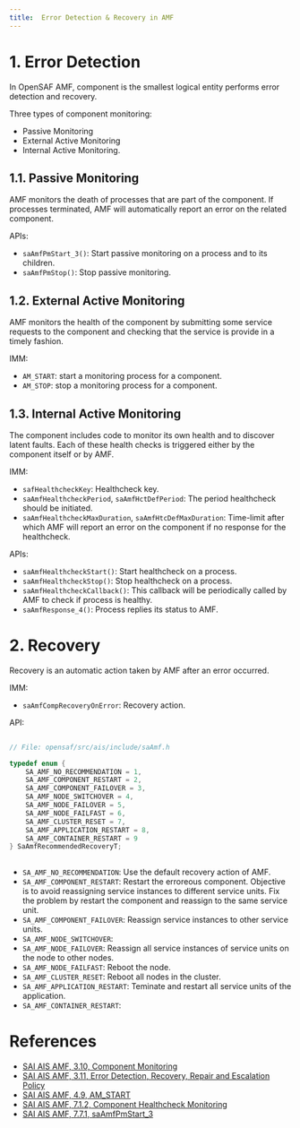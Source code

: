 ```yaml
---
title:  Error Detection & Recovery in AMF
---
```


# 1. Error Detection
In OpenSAF AMF, component is the smallest logical entity performs error detection and recovery.

Three types of component monitoring:

- Passive Monitoring
- External Active Monitoring
- Internal Active Monitoring.


## 1.1. Passive Monitoring
AMF monitors the death of processes that are part of the component. If processes terminated, AMF will automatically report an error on the related component.

APIs:

- `saAmfPmStart_3()`: Start passive monitoring on a process and to its children.
- `saAmfPmStop()`: Stop passive monitoring.


## 1.2. External Active Monitoring
AMF monitors the health of the component by submitting some service requests to the component and checking that the service is provide in a timely fashion.

IMM:

- `AM_START`: start a monitoring process for a component.
- `AM_STOP`: stop a monitoring process for a component.

## 1.3. Internal Active Monitoring
The component includes code to monitor its own health and to discover latent faults. Each of these health checks is triggered either by the component itself or by AMF.

IMM:

- `safHealthcheckKey`: Healthcheck key.
- `saAmfHealthcheckPeriod`, `saAmfHctDefPeriod`: The period healthcheck should be initiated.
- `saAmfHealthcheckMaxDuration`, `saAmfHtcDefMaxDuration`: Time-limit after which AMF will report an error on the component if no response for the healthcheck.

APIs:

- `saAmfHealthcheckStart()`: Start healthcheck on a process.
- `saAmfHealthcheckStop()`: Stop healthcheck on a process.
- `saAmfHealthcheckCallback()`: This callback will be periodically called by AMF to check if process is healthy.
- `saAmfResponse_4()`: Process replies its status to AMF.


# 2. Recovery
Recovery is an automatic action taken by AMF after an error occurred.

IMM:

- `saAmfCompRecoveryOnError`: Recovery action.

API:
```c
  
// File: opensaf/src/ais/include/saAmf.h

typedef enum {
    SA_AMF_NO_RECOMMENDATION = 1,
    SA_AMF_COMPONENT_RESTART = 2,
    SA_AMF_COMPONENT_FAILOVER = 3,
    SA_AMF_NODE_SWITCHOVER = 4,
    SA_AMF_NODE_FAILOVER = 5,
    SA_AMF_NODE_FAILFAST = 6,
    SA_AMF_CLUSTER_RESET = 7,
    SA_AMF_APPLICATION_RESTART = 8,
    SA_AMF_CONTAINER_RESTART = 9
} SaAmfRecommendedRecoveryT;
  
```

- `SA_AMF_NO_RECOMMENDATION`:     Use the default recovery action of AMF.
- `SA_AMF_COMPONENT_RESTART`:     Restart the erroreous component. Objective is to avoid reassigning service instances to different service units. Fix the problem by restart the component and reassign to the same service unit.
- `SA_AMF_COMPONENT_FAILOVER`:    Reassign service instances to other service units.
- `SA_AMF_NODE_SWITCHOVER`:       
- `SA_AMF_NODE_FAILOVER`:         Reassign all service instances of service units on the node to other nodes.
- `SA_AMF_NODE_FAILFAST`:         Reboot the node.
- `SA_AMF_CLUSTER_RESET`:         Reboot all nodes in the cluster.
- `SA_AMF_APPLICATION_RESTART`:   Teminate and restart all service units of the application.
- `SA_AMF_CONTAINER_RESTART`:     


# References
- [SAI AIS AMF, 3.10, Component Monitoring](https://opensaf.sourceforge.io/SAI-AIS-AMF-B.04.01.AL.pdf)
- [SAI AIS AMF, 3.11, Error Detection, Recovery, Repair and Escalation Policy](https://opensaf.sourceforge.io/SAI-AIS-AMF-B.04.01.AL.pdf)
- [SAI AIS AMF, 4.9, AM_START](https://opensaf.sourceforge.io/SAI-AIS-AMF-B.04.01.AL.pdf)
- [SAI AIS AMF, 7.1.2, Component Healthcheck Monitoring](https://opensaf.sourceforge.io/SAI-AIS-AMF-B.04.01.AL.pdf)
- [SAI AIS AMF, 7.7.1, saAmfPmStart_3](https://opensaf.sourceforge.io/SAI-AIS-AMF-B.04.01.AL.pdf)
